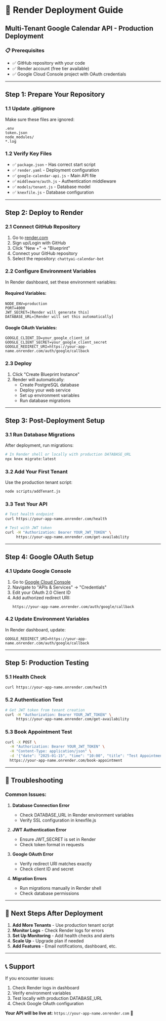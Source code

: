 # 🚀 Render Deployment Guide

## **Multi-Tenant Google Calendar API - Production Deployment**

### 📋 **Prerequisites**
- ✅ GitHub repository with your code
- ✅ Render account (free tier available)
- ✅ Google Cloud Console project with OAuth credentials

---

## **Step 1: Prepare Your Repository**

### 1.1 **Update .gitignore**
Make sure these files are ignored:
```
.env
token.json
node_modules/
*.log
```

### 1.2 **Verify Key Files**
- ✅ `package.json` - Has correct start script
- ✅ `render.yaml` - Deployment configuration
- ✅ `google-calendar-api.js` - Main API file
- ✅ `middleware/auth.js` - Authentication middleware
- ✅ `models/tenant.js` - Database model
- ✅ `knexfile.js` - Database configuration

---

## **Step 2: Deploy to Render**

### 2.1 **Connect GitHub Repository**
1. Go to [render.com](https://render.com)
2. Sign up/Login with GitHub
3. Click "New +" → "Blueprint"
4. Connect your GitHub repository
5. Select the repository: `chattyai-calendar-bot`

### 2.2 **Configure Environment Variables**
In Render dashboard, set these environment variables:

#### **Required Variables:**
```
NODE_ENV=production
PORT=4000
JWT_SECRET=[Render will generate this]
DATABASE_URL=[Render will set this automatically]
```

#### **Google OAuth Variables:**
```
GOOGLE_CLIENT_ID=your_google_client_id
GOOGLE_CLIENT_SECRET=your_google_client_secret
GOOGLE_REDIRECT_URI=https://your-app-name.onrender.com/auth/google/callback
```

### 2.3 **Deploy**
1. Click "Create Blueprint Instance"
2. Render will automatically:
   - Create PostgreSQL database
   - Deploy your web service
   - Set up environment variables
   - Run database migrations

---

## **Step 3: Post-Deployment Setup**

### 3.1 **Run Database Migrations**
After deployment, run migrations:
```bash
# In Render shell or locally with production DATABASE_URL
npx knex migrate:latest
```

### 3.2 **Add Your First Tenant**
Use the production tenant script:
```bash
node scripts/addTenant.js
```

### 3.3 **Test Your API**
```bash
# Test health endpoint
curl https://your-app-name.onrender.com/health

# Test with JWT token
curl -H "Authorization: Bearer YOUR_JWT_TOKEN" \
     https://your-app-name.onrender.com/get-availability
```

---

## **Step 4: Google OAuth Setup**

### 4.1 **Update Google Console**
1. Go to [Google Cloud Console](https://console.cloud.google.com)
2. Navigate to "APIs & Services" → "Credentials"
3. Edit your OAuth 2.0 Client ID
4. Add authorized redirect URI:
   ```
   https://your-app-name.onrender.com/auth/google/callback
   ```

### 4.2 **Update Environment Variables**
In Render dashboard, update:
```
GOOGLE_REDIRECT_URI=https://your-app-name.onrender.com/auth/google/callback
```

---

## **Step 5: Production Testing**

### 5.1 **Health Check**
```bash
curl https://your-app-name.onrender.com/health
```

### 5.2 **Authentication Test**
```bash
# Get JWT token from tenant creation
curl -H "Authorization: Bearer YOUR_JWT_TOKEN" \
     https://your-app-name.onrender.com/get-availability
```

### 5.3 **Book Appointment Test**
```bash
curl -X POST \
  -H "Authorization: Bearer YOUR_JWT_TOKEN" \
  -H "Content-Type: application/json" \
  -d '{"date": "2025-01-15", "time": "10:00", "title": "Test Appointment"}' \
  https://your-app-name.onrender.com/book-appointment
```

---

## **🔧 Troubleshooting**

### **Common Issues:**

1. **Database Connection Error**
   - Check DATABASE_URL in Render environment variables
   - Verify SSL configuration in knexfile.js

2. **JWT Authentication Error**
   - Ensure JWT_SECRET is set in Render
   - Check token format in requests

3. **Google OAuth Error**
   - Verify redirect URI matches exactly
   - Check client ID and secret

4. **Migration Errors**
   - Run migrations manually in Render shell
   - Check database permissions

---

## **🎯 Next Steps After Deployment**

1. **Add More Tenants** - Use production tenant script
2. **Monitor Logs** - Check Render logs for errors
3. **Set Up Monitoring** - Add health checks and alerts
4. **Scale Up** - Upgrade plan if needed
5. **Add Features** - Email notifications, dashboard, etc.

---

## **📞 Support**

If you encounter issues:
1. Check Render logs in dashboard
2. Verify environment variables
3. Test locally with production DATABASE_URL
4. Check Google OAuth configuration

**Your API will be live at:** `https://your-app-name.onrender.com` 🚀 